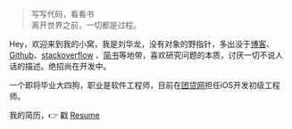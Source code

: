 > 写写代码，看看书  
> 离开世界之前，一切都是过程。

Hey，欢迎来到我的小窝，我是刘华龙，没有对象的野指针，多出没于[博客](http://www.hualong.ink)、[Github](https://github.com/L-hualong)、[stackoverflow](https://stackoverflow.com) 、[简书](https://www.jianshu.com)等地带，喜欢研究问题的本质，讨厌一切不说人话的描述。绝招尚在开发中。

一个即将毕业大四狗，职业是软件工程师，目前在[团贷网](https://www.tuandai.com)担任iOS开发初级工程师。

我的简历，👉 戳 [Resume](/resume) 


